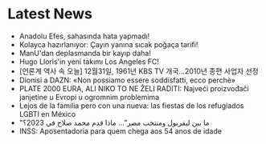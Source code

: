 # Latest News
-  Anadolu Efes, sahasında hata yapmadı!
-  Kolayca hazırlanıyor: Çayın yanına sıcak poğaça tarifi!
-  ManU'dan deplasmanda bir kayıp daha!
-  Hugo Lloris'in yeni takımı Los Angeles FC!
-  [언론계 역사 속 오늘] 12월31일, 1961년 KBS TV 개국…2010년 종편 사업자 선정
-  Dionisi a DAZN: «Non possiamo essere soddisfatti, ecco perchè»
-  PLATE 2000 EURA, ALI NIKO TO NE ŽELI RADITI: Najveći proizvođači janjetine u Evropi u ogromnim problemima
-  Lejos de la familia pero con una nueva: las fiestas de los refugiados LGBTI en México
-  "ما بين ليفربول ومنتخب مصر"... ماذا قدم محمد صلاح في 2023؟
-  INSS: Aposentadoria para quem chega aos 54 anos de idade

